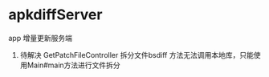# apkdiffServer
app 增量更新服务端 

1. 待解决
GetPatchFileController 拆分文件bsdiff 方法无法调用本地库，只能使用Main#main方法进行文件拆分
